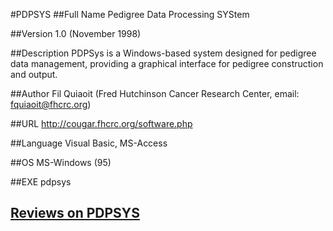 #PDPSYS
##Full Name
Pedigree Data Processing SYStem

##Version
1.0 (November 1998)

##Description
PDPSys is a Windows-based system designed for pedigree data management, providing a graphical interface for pedigree construction and output.

##Author
Fil Quiaoit (Fred Hutchinson Cancer Research Center, email: fquiaoit@fhcrc.org)

##URL
http://cougar.fhcrc.org/software.php

##Language
Visual Basic, MS-Access

##OS
MS-Windows (95)

##EXE
pdpsys


## [Reviews on PDPSYS](https://github.com/gaow/genetic-analysis-software/issues/375)